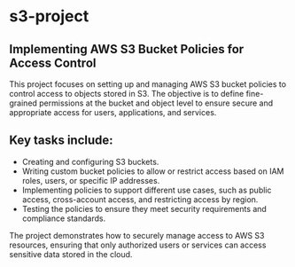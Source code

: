 # s3-project
## Implementing AWS S3 Bucket Policies for Access Control

This project focuses on setting up and managing AWS S3 bucket policies to control access to objects stored in S3. The objective is to define fine-grained permissions at the bucket and object level to ensure secure and appropriate access for users, applications, and services.

## Key tasks include:
  -  Creating and configuring S3 buckets.
  -  Writing custom bucket policies to allow or restrict access based on IAM roles, users, or specific IP addresses.
  -  Implementing policies to support different use cases, such as public access, cross-account access, and restricting access by region.
  -  Testing the policies to ensure they meet security requirements and compliance standards.

The project demonstrates how to securely manage access to AWS S3 resources, ensuring that only authorized users or services can access sensitive data stored in the cloud.
